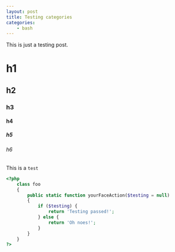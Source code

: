 ```yaml
---
layout: post
title: Testing categories
categories:
    - bash
---
```


This is just a testing post.

# h1

## h2

### h3

#### h4

##### h5

###### h6

This is a `test`

```php
<?php
    class foo
    {
        public static function yourFaceAction($testing = null)
        {
            if ($testing) {
                return 'Testing passed!';
            } else {
                return 'Oh noes!';
            }
        }
    }
?>
```

